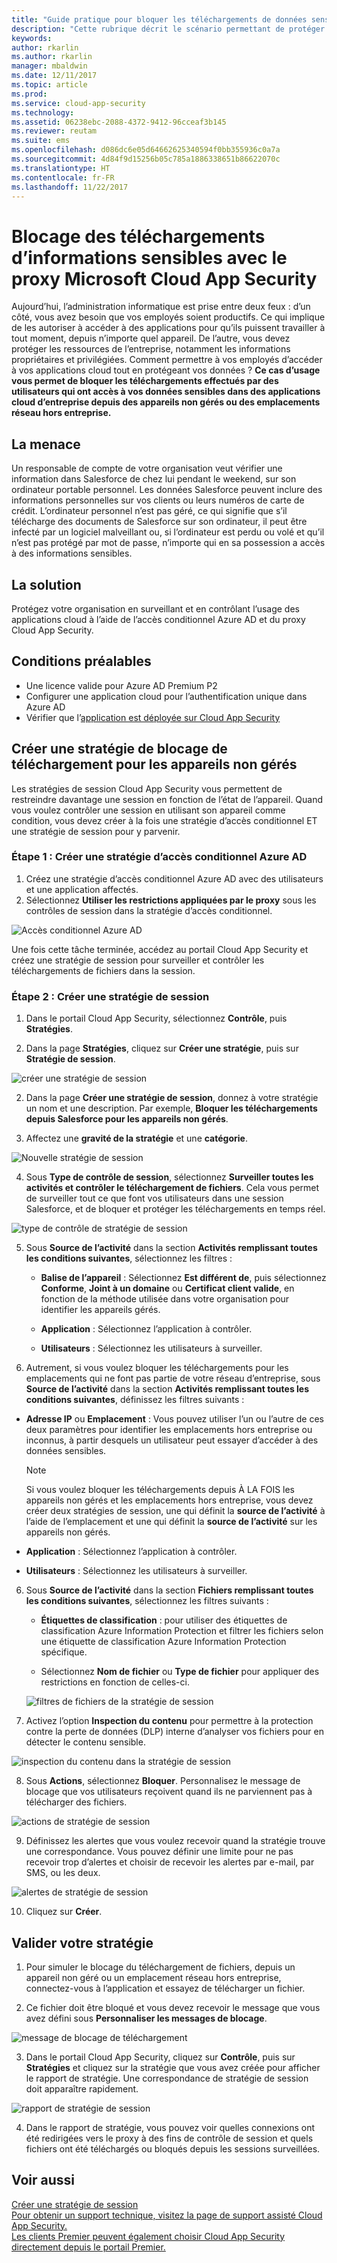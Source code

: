```yaml
---
title: "Guide pratique pour bloquer les téléchargements de données sensibles sur des appareils non gérés à l’aide du proxy Cloud App Security | Microsoft Docs"
description: "Cette rubrique décrit le scénario permettant de protéger votre organisation contre le téléchargement de données sensibles sur des appareils non gérés en utilisant les fonctionnalités du proxy Azure AD."
keywords: 
author: rkarlin
ms.author: rkarlin
manager: mbaldwin
ms.date: 12/11/2017
ms.topic: article
ms.prod: 
ms.service: cloud-app-security
ms.technology: 
ms.assetid: 06238ebc-2088-4372-9412-96cceaf3b145
ms.reviewer: reutam
ms.suite: ems
ms.openlocfilehash: d086dc6e05d64662625340594f0bb355936c0a7a
ms.sourcegitcommit: 4d84f9d15256b05c785a1886338651b86622070c
ms.translationtype: HT
ms.contentlocale: fr-FR
ms.lasthandoff: 11/22/2017
---
```

# <a name="blocking-downloads-of-sensitive-information-using-the-microsoft-cloud-app-security-proxy"></a>Blocage des téléchargements d’informations sensibles avec le proxy Microsoft Cloud App Security


Aujourd’hui, l’administration informatique est prise entre deux feux : d’un côté, vous avez besoin que vos employés soient productifs. Ce qui implique de les autoriser à accéder à des applications pour qu’ils puissent travailler à tout moment, depuis n’importe quel appareil. De l’autre, vous devez protéger les ressources de l’entreprise, notamment les informations propriétaires et privilégiées. Comment permettre à vos employés d’accéder à vos applications cloud tout en protégeant vos données ? **Ce cas d’usage vous permet de bloquer les téléchargements effectués par des utilisateurs qui ont accès à vos données sensibles dans des applications cloud d’entreprise depuis des appareils non gérés ou des emplacements réseau hors entreprise.**


## <a name="the-threat"></a>La menace
Un responsable de compte de votre organisation veut vérifier une information dans Salesforce de chez lui pendant le weekend, sur son ordinateur portable personnel. Les données Salesforce peuvent inclure des informations personnelles sur vos clients ou leurs numéros de carte de crédit. L’ordinateur personnel n’est pas géré, ce qui signifie que s’il télécharge des documents de Salesforce sur son ordinateur, il peut être infecté par un logiciel malveillant ou, si l’ordinateur est perdu ou volé et qu’il n’est pas protégé par mot de passe, n’importe qui en sa possession a accès à des informations sensibles. 

## <a name="the-solution"></a>La solution
Protégez votre organisation en surveillant et en contrôlant l’usage des applications cloud à l’aide de l’accès conditionnel Azure AD et du proxy Cloud App Security.  

## <a name="prerequisites"></a>Conditions préalables

- Une licence valide pour Azure AD Premium P2
- Configurer une application cloud pour l’authentification unique dans Azure AD  
- Vérifier que l’[application est déployée sur Cloud App Security](proxy-deployment-aad.md)

## <a name="create-a-block-download-policy-for-unmanaged-devices"></a>Créer une stratégie de blocage de téléchargement pour les appareils non gérés  

Les stratégies de session Cloud App Security vous permettent de restreindre davantage une session en fonction de l’état de l’appareil. Quand vous voulez contrôler une session en utilisant son appareil comme condition, vous devez créer à la fois une stratégie d’accès conditionnel ET une stratégie de session pour y parvenir.  

### <a name="step-1-create-an-azure-ad-conditional-access-policy"></a>Étape 1 : Créer une stratégie d’accès conditionnel Azure AD

1. Créez une stratégie d’accès conditionnel Azure AD avec des utilisateurs et une application affectés.
2. Sélectionnez **Utiliser les restrictions appliquées par le proxy** sous les contrôles de session dans la stratégie d’accès conditionnel.   

 ![Accès conditionnel Azure AD](./media/proxy-deploy-restrictions-aad.png)

Une fois cette tâche terminée, accédez au portail Cloud App Security et créez une stratégie de session pour surveiller et contrôler les téléchargements de fichiers dans la session.

### <a name="step-2-create-a-session-policy"></a>Étape 2 : Créer une stratégie de session

1. Dans le portail Cloud App Security, sélectionnez **Contrôle**, puis **Stratégies**. 

2. Dans la page **Stratégies**, cliquez sur **Créer une stratégie**, puis sur **Stratégie de session**.
 
 ![créer une stratégie de session](./media/create-session-policy.png)

2. Dans la page **Créer une stratégie de session**, donnez à votre stratégie un nom et une description. Par exemple, **Bloquer les téléchargements depuis Salesforce pour les appareils non gérés**.

3. Affectez une **gravité de la stratégie** et une **catégorie**.

 ![Nouvelle stratégie de session](./media/new-session-policy.png)

4. Sous **Type de contrôle de session**, sélectionnez **Surveiller toutes les activités et contrôler le téléchargement de fichiers**. Cela vous permet de surveiller tout ce que font vos utilisateurs dans une session Salesforce, et de bloquer et protéger les téléchargements en temps réel.

 ![type de contrôle de stratégie de session](./media/session-policy-control-type.png)

5.  Sous **Source de l’activité** dans la section **Activités remplissant toutes les conditions suivantes**, sélectionnez les filtres : 
    
    - **Balise de l’appareil** : Sélectionnez **Est différent de**, puis sélectionnez **Conforme**, **Joint à un domaine** ou **Certificat client valide**, en fonction de la méthode utilisée dans votre organisation pour identifier les appareils gérés. 
    
    - **Application** : Sélectionnez l’application à contrôler.  

    - **Utilisateurs** : Sélectionnez les utilisateurs à surveiller.  
    
7. Autrement, si vous voulez bloquer les téléchargements pour les emplacements qui ne font pas partie de votre réseau d’entreprise, sous **Source de l’activité** dans la section **Activités remplissant toutes les conditions suivantes**, définissez les filtres suivants : 

  - **Adresse IP** ou **Emplacement** : Vous pouvez utiliser l’un ou l’autre de ces deux paramètres pour identifier les emplacements hors entreprise ou inconnus, à partir desquels un utilisateur peut essayer d’accéder à des données sensibles.

     > [!NOTE]
     > Si vous voulez bloquer les téléchargements depuis À LA FOIS les appareils non gérés et les emplacements hors entreprise, vous devez créer deux stratégies de session, une qui définit la **source de l’activité** à l’aide de l’emplacement et une qui définit la **source de l’activité** sur les appareils non gérés.
 
   - **Application** : Sélectionnez l’application à contrôler.    
   
   - **Utilisateurs** : Sélectionnez les utilisateurs à surveiller.  

6. Sous **Source de l’activité** dans la section **Fichiers remplissant toutes les conditions suivantes**, sélectionnez les filtres suivants : 
   
    - **Étiquettes de classification** : pour utiliser des étiquettes de classification Azure Information Protection et filtrer les fichiers selon une étiquette de classification Azure Information Protection spécifique.
   
    - Sélectionnez **Nom de fichier** ou **Type de fichier** pour appliquer des restrictions en fonction de celles-ci.
 
     ![filtres de fichiers de la stratégie de session](./media/session-policy-file-filters.png)

7. Activez l’option **Inspection du contenu** pour permettre à la protection contre la perte de données (DLP) interne d’analyser vos fichiers pour en détecter le contenu sensible. 

 ![inspection du contenu dans la stratégie de session](./media/session-policy-content-inspection.png)

8. Sous **Actions**, sélectionnez **Bloquer**. Personnalisez le message de blocage que vos utilisateurs reçoivent quand ils ne parviennent pas à télécharger des fichiers.  

 ![actions de stratégie de session](./media/session-policy-actions.png)

9. Définissez les alertes que vous voulez recevoir quand la stratégie trouve une correspondance. Vous pouvez définir une limite pour ne pas recevoir trop d’alertes et choisir de recevoir les alertes par e-mail, par SMS, ou les deux.

 ![alertes de stratégie de session](./media/session-policy-alert.png)


10. Cliquez sur **Créer**.  
 

## <a name="validate-your-policy"></a>Valider votre stratégie 

1. Pour simuler le blocage du téléchargement de fichiers, depuis un appareil non géré ou un emplacement réseau hors entreprise, connectez-vous à l’application et essayez de télécharger un fichier. 

2. Ce fichier doit être bloqué et vous devez recevoir le message que vous avez défini sous **Personnaliser les messages de blocage**. 

  ![message de blocage de téléchargement](./media/block-download-message.png)

3. Dans le portail Cloud App Security, cliquez sur **Contrôle**, puis sur **Stratégies** et cliquez sur la stratégie que vous avez créée pour afficher le rapport de stratégie. Une correspondance de stratégie de session doit apparaître rapidement. 
 
  ![rapport de stratégie de session](./media/session-policy-report.png)

4. Dans le rapport de stratégie, vous pouvez voir quelles connexions ont été redirigées vers le proxy à des fins de contrôle de session et quels fichiers ont été téléchargés ou bloqués depuis les sessions surveillées.




## <a name="see-also"></a>Voir aussi  
[Créer une stratégie de session](session-policy-aad.md)   
[Pour obtenir un support technique, visitez la page de support assisté Cloud App Security.](http://support.microsoft.com/oas/default.aspx?prid=16031)   
[Les clients Premier peuvent également choisir Cloud App Security directement depuis le portail Premier.](https://premier.microsoft.com/)  
  
  